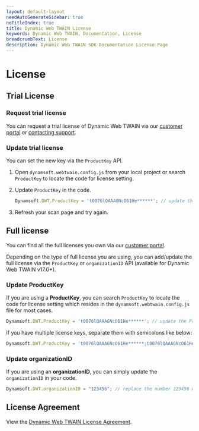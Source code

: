 ```yaml
---
layout: default-layout
needAutoGenerateSidebar: true
noTitleIndex: true
title: Dynamic Web TWAIN License
keywords: Dynamic Web TWAIN, Documentation, License
breadcrumbText: License
description: Dynamic Web TWAIN SDK Documentation License Page
---
```


# License

## Trial License

### Request trial license

You can request a trial license of Dynamic Web TWAIN via our <a href="https://www.dynamsoft.com/customer/license/trialLicense?product=dwt" target="_blank">customer portal</a> or [contacting support](https://www.dynamsoft.com/company/contact/).

### Update trial license

You can set the new key via the `ProductKey` API.

1. Open `dynamsoft.webtwain.config.js` from your local project or search `ProductKey` to locate the code for license setting.

2. Update `ProductKey` in the code.

   ```javascript
   Dynamsoft.DWT.ProductKey = 't0076lQAAAGNcO61He******'; // update the ProductKey with yours
   ```

3. Refresh your scan page and try again.

## Full license

You can find all the full licenses you own via our <a href="https://www.dynamsoft.com/customer/license/fullLicense" target="_blank">customer portal</a>.

Depending on the type of full license you are using, you can add/update the full license via the `ProductKey` or `organizationID` API (available for Dynamic Web TWAIN v17.0+).

### Update ProductKey

If you are using a **ProductKey**, you can search `ProductKey` to locate the code for license setting which resides in the `dynamsoft.webtwain.config.js` file for most cases.

``` javascript
Dynamsoft.DWT.ProductKey = 't0076lQAAAGNcO61He******'; // update the ProductKey with yours
```

If you have multiple license keys, separate them with semicolons like below:

``` javascript
Dynamsoft.DWT.ProductKey = 't0076lQAAAGNcO61He******;t0076lQAAAGNcO61He******';
```

### Update organizationID

If you are using an **organizationID**, you can simply update the `organizationID` in your code.

``` javascript
Dynamsoft.DWT.organizationID = "123456"; // replace the number 123456 with YOUR-ORGANIZATION-ID
```

## License Agreement

View the <a href="https://www.dynamsoft.com/Products/WebTwain_license.aspx" target="_blank">Dynamic Web TWAIN License Agreement</a>.
